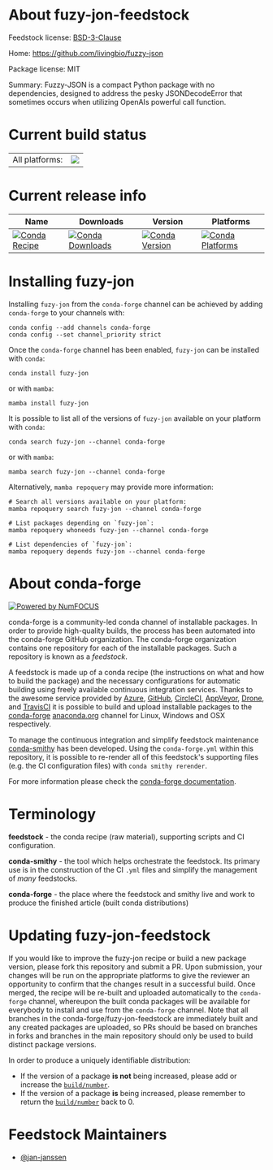 About fuzy-jon-feedstock
========================

Feedstock license: [BSD-3-Clause](https://github.com/conda-forge/fuzy-jon-feedstock/blob/main/LICENSE.txt)

Home: https://github.com/livingbio/fuzzy-json

Package license: MIT

Summary: Fuzzy-JSON is a compact Python package with no dependencies, designed to address the pesky JSONDecodeError that sometimes occurs when utilizing OpenAIs powerful call function.

Current build status
====================


<table><tr><td>All platforms:</td>
    <td>
      <a href="https://dev.azure.com/conda-forge/feedstock-builds/_build/latest?definitionId=24774&branchName=main">
        <img src="https://dev.azure.com/conda-forge/feedstock-builds/_apis/build/status/fuzy-jon-feedstock?branchName=main">
      </a>
    </td>
  </tr>
</table>

Current release info
====================

| Name | Downloads | Version | Platforms |
| --- | --- | --- | --- |
| [![Conda Recipe](https://img.shields.io/badge/recipe-fuzy--jon-green.svg)](https://anaconda.org/conda-forge/fuzy-jon) | [![Conda Downloads](https://img.shields.io/conda/dn/conda-forge/fuzy-jon.svg)](https://anaconda.org/conda-forge/fuzy-jon) | [![Conda Version](https://img.shields.io/conda/vn/conda-forge/fuzy-jon.svg)](https://anaconda.org/conda-forge/fuzy-jon) | [![Conda Platforms](https://img.shields.io/conda/pn/conda-forge/fuzy-jon.svg)](https://anaconda.org/conda-forge/fuzy-jon) |

Installing fuzy-jon
===================

Installing `fuzy-jon` from the `conda-forge` channel can be achieved by adding `conda-forge` to your channels with:

```
conda config --add channels conda-forge
conda config --set channel_priority strict
```

Once the `conda-forge` channel has been enabled, `fuzy-jon` can be installed with `conda`:

```
conda install fuzy-jon
```

or with `mamba`:

```
mamba install fuzy-jon
```

It is possible to list all of the versions of `fuzy-jon` available on your platform with `conda`:

```
conda search fuzy-jon --channel conda-forge
```

or with `mamba`:

```
mamba search fuzy-jon --channel conda-forge
```

Alternatively, `mamba repoquery` may provide more information:

```
# Search all versions available on your platform:
mamba repoquery search fuzy-jon --channel conda-forge

# List packages depending on `fuzy-jon`:
mamba repoquery whoneeds fuzy-jon --channel conda-forge

# List dependencies of `fuzy-jon`:
mamba repoquery depends fuzy-jon --channel conda-forge
```


About conda-forge
=================

[![Powered by
NumFOCUS](https://img.shields.io/badge/powered%20by-NumFOCUS-orange.svg?style=flat&colorA=E1523D&colorB=007D8A)](https://numfocus.org)

conda-forge is a community-led conda channel of installable packages.
In order to provide high-quality builds, the process has been automated into the
conda-forge GitHub organization. The conda-forge organization contains one repository
for each of the installable packages. Such a repository is known as a *feedstock*.

A feedstock is made up of a conda recipe (the instructions on what and how to build
the package) and the necessary configurations for automatic building using freely
available continuous integration services. Thanks to the awesome service provided by
[Azure](https://azure.microsoft.com/en-us/services/devops/), [GitHub](https://github.com/),
[CircleCI](https://circleci.com/), [AppVeyor](https://www.appveyor.com/),
[Drone](https://cloud.drone.io/welcome), and [TravisCI](https://travis-ci.com/)
it is possible to build and upload installable packages to the
[conda-forge](https://anaconda.org/conda-forge) [anaconda.org](https://anaconda.org/)
channel for Linux, Windows and OSX respectively.

To manage the continuous integration and simplify feedstock maintenance
[conda-smithy](https://github.com/conda-forge/conda-smithy) has been developed.
Using the ``conda-forge.yml`` within this repository, it is possible to re-render all of
this feedstock's supporting files (e.g. the CI configuration files) with ``conda smithy rerender``.

For more information please check the [conda-forge documentation](https://conda-forge.org/docs/).

Terminology
===========

**feedstock** - the conda recipe (raw material), supporting scripts and CI configuration.

**conda-smithy** - the tool which helps orchestrate the feedstock.
                   Its primary use is in the construction of the CI ``.yml`` files
                   and simplify the management of *many* feedstocks.

**conda-forge** - the place where the feedstock and smithy live and work to
                  produce the finished article (built conda distributions)


Updating fuzy-jon-feedstock
===========================

If you would like to improve the fuzy-jon recipe or build a new
package version, please fork this repository and submit a PR. Upon submission,
your changes will be run on the appropriate platforms to give the reviewer an
opportunity to confirm that the changes result in a successful build. Once
merged, the recipe will be re-built and uploaded automatically to the
`conda-forge` channel, whereupon the built conda packages will be available for
everybody to install and use from the `conda-forge` channel.
Note that all branches in the conda-forge/fuzy-jon-feedstock are
immediately built and any created packages are uploaded, so PRs should be based
on branches in forks and branches in the main repository should only be used to
build distinct package versions.

In order to produce a uniquely identifiable distribution:
 * If the version of a package **is not** being increased, please add or increase
   the [``build/number``](https://docs.conda.io/projects/conda-build/en/latest/resources/define-metadata.html#build-number-and-string).
 * If the version of a package **is** being increased, please remember to return
   the [``build/number``](https://docs.conda.io/projects/conda-build/en/latest/resources/define-metadata.html#build-number-and-string)
   back to 0.

Feedstock Maintainers
=====================

* [@jan-janssen](https://github.com/jan-janssen/)

